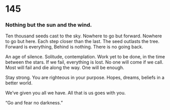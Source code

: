 # 145

### Nothing but the sun and the wind.

Ten thousand seeds cast to the sky. Nowhere to go but forward. Nowhere to go but here. Each step closer than the last. The seed outlasts the tree. Forward is everything, Behind is nothing. There is no going back.

An age of silence. Solitude, contemplation. Work yet to be done, in the time between the stars. If we fail, everything is lost. No one will come if we call. Most will fail and die along the way. One will be enough. 

Stay strong. You are righteous in your purpose. Hopes, dreams, beliefs in a better world. 

We’ve given you all we have. All that is us goes with you. 

“Go and fear no darkness.”